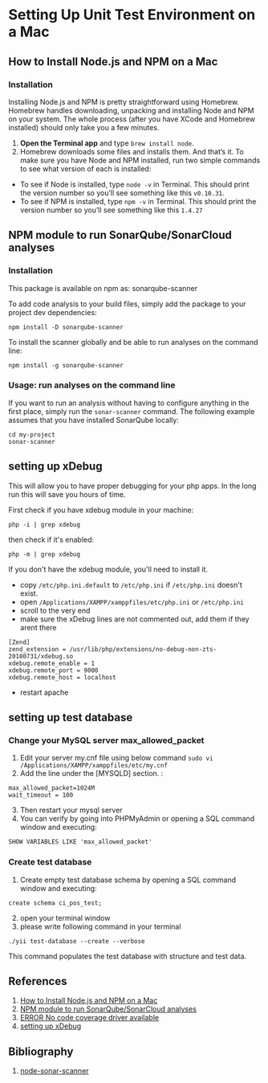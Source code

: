 # Setting Up Unit Test Environment on a Mac
## How to Install Node.js and NPM on a Mac
### Installation
Installing Node.js and NPM is pretty straightforward using Homebrew. Homebrew handles downloading, unpacking and installing Node and NPM on your system. The whole process (after you have XCode and Homebrew installed) should only take you a few minutes.

1. **Open the Terminal app** and type `brew install node`.
2. Homebrew downloads some files and installs them. And that’s it.
To make sure you have Node and NPM installed, run two simple commands to see what version of each is installed:

* To see if Node is installed, type `node -v` in Terminal. This should print the version number so you’ll see something like this `v0.10.31`.
* To see if NPM is installed, type `npm -v` in Terminal. This should print the version number so you’ll see something like this `1.4.27`

## NPM module to run SonarQube/SonarCloud analyses
### Installation
This package is available on npm as: sonarqube-scanner

To add code analysis to your build files, simply add the package to your project dev dependencies:

```
npm install -D sonarqube-scanner
```
To install the scanner globally and be able to run analyses on the command line:
```
npm install -g sonarqube-scanner
```

### Usage: run analyses on the command line
If you want to run an analysis without having to configure anything in the first place, simply run the `sonar-scanner` command. The following example assumes that you have installed SonarQube locally:
```
cd my-project
sonar-scanner
```

## setting up xDebug
This will allow you to have proper debugging for your php apps. In the long run this will save you hours of time.

First check if you have xdebug module in your machine:
```
php -i | grep xdebug
```
then check if it's enabled:
```
php -m | grep xdebug
```
If you don't have the xdebug module, you'll need to install it.

* copy `/etc/php.ini.default` to `/etc/php.ini` if `/etc/php.ini` doesn't exist.
* open `/Applications/XAMPP/xamppfiles/etc/php.ini` or `/etc/php.ini`
* scroll to the very end
* make sure the xDebug lines are not commented out, add them if they arent there

```
[Zend]
zend_extension = /usr/lib/php/extensions/no-debug-non-zts-20180731/xdebug.so
xdebug.remote_enable = 1
xdebug.remote_port = 9000
xdebug.remote_host = localhost
```

* restart apache
## setting up test database
### Change your MySQL server max_allowed_packet
1) Edit your server my.cnf file using below command
`sudo vi /Applications/XAMPP/xamppfiles/etc/my.cnf`
2) Add the line under the [MYSQLD] section. :
```
max_allowed_packet=1024M
wait_timeout = 100
```

3) Then restart your mysql server
4) You can verify by going into PHPMyAdmin or opening a SQL command window and executing:
```
SHOW VARIABLES LIKE 'max_allowed_packet'
```

### Create test database
1) Create empty test database schema by opening a SQL command window and executing:
```
create schema ci_pos_test;
```
2) open your terminal window
3) please write following command in your terminal
```
./yii test-database --create --verbose
```
This command populates the test database with structure and test data.

## References
1. [How to Install Node.js and NPM on a Mac](https://blog.teamtreehouse.com/install-node-js-npm-mac)
1. [NPM module to run SonarQube/SonarCloud analyses](https://www.npmjs.com/package/sonarqube-scanner)
1. [ERROR No code coverage driver available](https://github.com/Codeception/Codeception/issues/1207)
1. [setting up xDebug](https://jonathansblog.co.uk/setting-up-xmapp-on-a-mac-with-xdebug)

## Bibliography
1. [node-sonar-scanner](https://www.npmjs.com/package/sonar-scanner)
